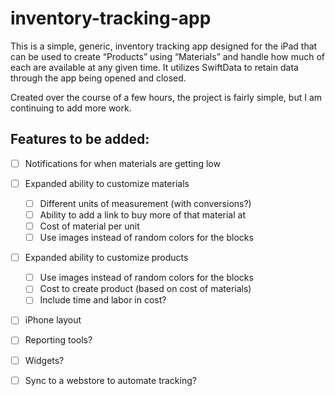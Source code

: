 # inventory-tracking-app

This is a simple, generic, inventory tracking app designed for the iPad that can be used to create “Products” using “Materials” and handle how much of each are available at any given time. It utilizes SwiftData to retain data through the app being opened and closed. 


Created over the course of a few hours, the project is fairly simple, but I am continuing to add more work. 
## Features to be added:
- [ ] Notifications for when materials are getting low
- [ ] Expanded ability to customize materials
	- [ ] Different units of measurement (with conversions?)
	- [ ] Ability to add a link to buy more of that material at
	- [ ] Cost of material per unit
	- [ ] Use images instead of random colors for the blocks
- [ ] Expanded ability to customize products
	- [ ] Use images instead of random colors for the blocks
	- [ ] Cost to create product (based on cost of materials)
	- [ ] Include time and labor in cost?
- [ ] iPhone layout
- [ ] Reporting tools?
- [ ] Widgets?
- [ ] Sync to a webstore to automate tracking?


